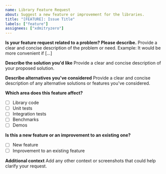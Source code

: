 ```yaml
---
name: Library Feature Request
about: Suggest a new feature or improvement for the libraries.
title: "[FEATURE]: Issue Title"
labels: ["feature"]
assignees: ["xdmitryzero"]
---
```


**Is your feature request related to a problem? Please describe.**
Provide a clear and concise description of the problem or need. Example: It would be more convenient if [...]

**Describe the solution you'd like**
Provide a clear and concise description of your proposed solution.

**Describe alternatives you've considered**
Provide a clear and concise description of any alternative solutions or features you've considered.

**Which area does this feature affect?**
- [ ] Library code
- [ ] Unit tests
- [ ] Integration tests
- [ ] Benchmarks
- [ ] Demos

**Is this a new feature or an improvement to an existing one?**
- [ ] New feature
- [ ] Improvement to an existing feature

**Additional context**
Add any other context or screenshots that could help clarify your request.
